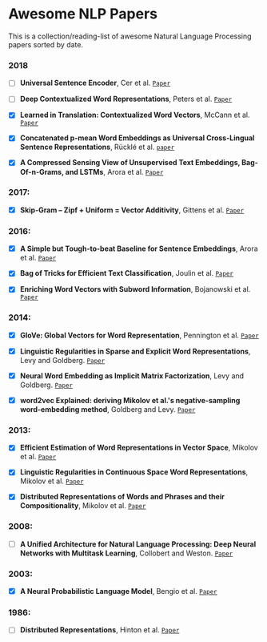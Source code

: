 # Awesome NLP Papers

This is a collection/reading-list of awesome Natural Language Processing papers sorted by date.

### 2018

- [ ] **Universal Sentence Encoder**, Cer et al.
[`Paper`](https://arxiv.org/abs/1803.11175)

- [ ] **Deep Contextualized Word Representations**, Peters et al.
[`Paper`](https://arxiv.org/abs/1802.05365)

- [X] **Learned in Translation: Contextualized Word Vectors**, McCann et al.
[`Paper`](https://arxiv.org/abs/1708.00107)

- [X] **Concatenated p-mean Word Embeddings as Universal Cross-Lingual Sentence Representations**, Rücklé et al.
[`paper`](https://arxiv.org/abs/1803.01400)


- [X] **A Compressed Sensing View of Unsupervised Text Embeddings, Bag-Of-n-Grams, and LSTMs**, Arora et al.
[`Paper`](https://openreview.net/pdf?id=B1e5ef-C-)

### 2017:

- [X] **Skip-Gram – Zipf + Uniform = Vector Additivity**, Gittens et al.
[`Paper`](http://www.aclweb.org/anthology/P17-1007)

### 2016:

- [X] **A Simple but Tough-to-beat Baseline for Sentence Embeddings**, Arora et al.
[`Paper`](https://openreview.net/pdf?id=SyK00v5xx)

- [X] **Bag of Tricks for Efficient Text Classification**, Joulin et al.
[`Paper`](https://arxiv.org/abs/1607.01759)

- [X] **Enriching Word Vectors with Subword Information**, Bojanowski et al.
[`Paper`](https://arxiv.org/abs/1607.04606)

### 2014:

- [X] **GloVe: Global Vectors for Word Representation**, Pennington et al.
[`Paper`](https://www.aclweb.org/anthology/D14-1162)

- [X] **Linguistic Regularities in Sparse and Explicit Word Representations**, Levy and Goldberg.
[`Paper`](https://www.cs.bgu.ac.il/~yoavg/publications/conll2014analogies.pdf)

- [X] **Neural Word Embedding as Implicit Matrix Factorization**, Levy and Goldberg.
[`Paper`](https://papers.nips.cc/paper/5477-neural-word-embedding-as-implicit-matrix-factorization.pdf)

- [X] **word2vec Explained: deriving Mikolov et al.'s negative-sampling word-embedding method**, Goldberg and Levy.
[`Paper`](https://arxiv.org/abs/1402.3722)

### 2013:

- [X] **Efficient Estimation of Word Representations in Vector Space**, Mikolov et al.
[`Paper`](https://arxiv.org/pdf/1301.3781.pdf)

- [X] **Linguistic Regularities in Continuous Space Word Representations**, Mikolov et al.
[`Paper`](https://www.aclweb.org/anthology/N13-1090)

- [X] **Distributed Representations of Words and Phrases and their Compositionality**, Mikolov et al.
[`Paper`](https://arxiv.org/abs/1310.4546)

### 2008:

- [ ] **A Unified Architecture for Natural Language Processing: Deep Neural Networks with Multitask Learning**, Collobert and Weston.
[`Paper`](https://ronan.collobert.com/pub/matos/2008_nlp_icml.pdf)

### 2003:

- [X] **A Neural Probabilistic Language Model**, Bengio et al.
[`Paper`](http://www.jmlr.org/papers/volume3/bengio03a/bengio03a.pdf)

### 1986:

- [ ] **Distributed Representations**, Hinton et al.
[`Paper`](https://web.stanford.edu/~jlmcc/papers/PDP/Chapter3.pdf)
